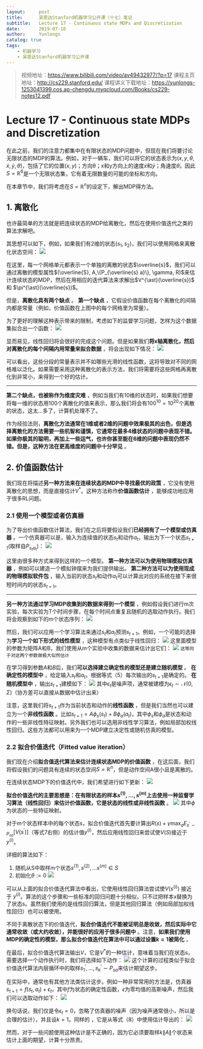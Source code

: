 ```yaml
---
layout:     post
title:      吴恩达Stanford机器学习公开课（十七）笔记
subtitle:   Lecture 17 - Continuous state MDPs and Discretization
date:       2019-07-10
author:     Yunlongs
catalog: true
tags:
    - 机器学习
    - 吴恩达Stanford机器学习公开课
---
```


>视频地址：https://www.bilibili.com/video/av49432977/?p=17
课程主页地址：http://cs229.stanford.edu/
课程讲义下载地址：https://yunlongs-1253041399.cos.ap-chengdu.myqcloud.com/Books/cs229-notes12.pdf


# Lecture 17 - Continuous state MDPs and Discretization

在此之前，我们的注意力都集中在有限状态的MDP问题中，但现在我们将要讨论无限状态的MDP的算法。例如，对于一辆车，我们可以将它的状态表示为$(x, y, \theta, \dot{x}, \dot{y}, \dot{\theta})$，包括了它的位置$(x,y)$；方向θ；x和y方向上的速度$\dot{x}$和$\dot{y}$；角速度$\dot{θ}$。因此$S=\mathbb{R}^{6}$是一个无限状态集，它有着无限数量的可能的坐标和方向。

在本章节中，我们将考虑在$S=\mathbb{R}^{n}$的设定下，解出MDP得方法。

## 1. 离散化
也许最简单的方法就是把连续状态的MDP给离散化，然后在使用价值迭代之类的算法求解吧。

其思想可以如下，例如，如果我们有2维的状态$(s_{1}, s_{2})$，我们可以使用网格来离散化状态空间：
![](https://yunlongs-1253041399.cos.ap-chengdu.myqcloud.com/image/Stanford/lecture-17-1.jpg)

在这里，每一个网格单元都表示一个单独的离散的状态$\overline{s}$，我们可以通过离散的模型属性$(\overline{S}, A,\{P_{\overline{s} a}\}, \gamma, R)$来估计连续状态的MDP，然后在用相应的迭代算法来求解出$V^{\ast}(\overline{s})$ 和 $\pi^{\ast}(\overline{s})$。

但是，**离散化具有两个缺点** 。
**第一个缺点** ，它假设价值函数在每个离散化的间隔内都是常量（例如，价值函数在上图中的每个网格里为常量）。

为了更好的理解这种表示带来的限制，考虑如下的监督学习问题，怎样为这个数据集拟合出一个函数：
![](https://yunlongs-1253041399.cos.ap-chengdu.myqcloud.com/image/Stanford/lecture-17-2.jpg)

显而易见，线性回归将会很好的完成这个问题。但是如果我们**将x轴离散化，然后对离散化的每个间隔内用常量来拟合数据** ，将会出现如下情况：
![](https://yunlongs-1253041399.cos.ap-chengdu.myqcloud.com/image/Stanford/lecture-17-3.jpg)

可以看出，这些分段的常量表示并不如哪些光滑的线性函数，这将导致对不同的网格难以泛化。如果需要采用这种离散化的表示方法，我们将需要将这些网格再离散化到非常小，来得到一个好的估计。

--- 
**第二个缺点，也被称作为维度灾难** ，例如当我们有10维的状态时，如果我们想要将每一维的状态用100个离散化的值来表示，那么我们将会有$100^{10}=10^{20}$个离散的状态，这太...多了，计算机处理不了。

作为经验法则，**离散化方法通常在1维或者2维的问题中效果极其的出色，但是选择离散化的方法需要一些机智和谨慎，它通常在最多4维状态的问题中表现不错。如果你极其的聪明，再加上一些运气，也许你甚至能在6维的问题中表现仍然不错。但是，这种方法在更高维度的问题中十分罕见** 。

## 2. 价值函数估计

我们现在将描述**另一种方法来在连续状态的MDP中寻找最优的政策** ，它没有使用离散化的思想，而是直接估计$V^{*}$。这种方法称作**价值函数估计** ，能够成功地应用于很多RL问题。

### 2.1 使用一个模型或者仿真器
为了导出价值函数估计算法，我们在之后将要假设我们**已经拥有了一个模型或仿真器** 。一个仿真器可以是，输入为连续值的状态$s_t$和动作$a_t$，输出为下一个状态$s_{t+1}$(取样自$P_{s_{t} a_{t}}$)：
![](https://yunlongs-1253041399.cos.ap-chengdu.myqcloud.com/image/Stanford/lecture-17-4.jpg)

这里由很多种方式来得到这样的一个模型。
**第一种方法可以为使用物理模拟仿真器** ，例如可以建造一个模拟钟摆来为我们提供输出。
**第二种方法可以为使用现成的物理模拟软件包** ，输入当前的状态$s_t$和动作$a_t$可以计算出对应的系统在接下来很短时间内的状态$s_{t+1}$。

----

**另一种方法通过学习MDP收集到的数据来得到一个模型** ，例如假设我们进行m次实验，每次实验为T个时间步骤，在每个时间点重复且随机的选取动作执行。我们将会观察到如下的m个状态序列：
![](https://yunlongs-1253041399.cos.ap-chengdu.myqcloud.com/image/Stanford/lecture-17-5.jpg)

然后，我们可以应用一个学习算法来通过$s_t$和$a_t$预测$s_{t+1}$。例如，一个可能的选择为**学习一个如下形式的线性模型** ，这种模型有点类似于线性回归：
![](https://yunlongs-1253041399.cos.ap-chengdu.myqcloud.com/image/Stanford/lecture-17-6.jpg)
这里面模型的参数为矩阵A和B，我们使用从m个实验中收集的数据来估计出它们：
![](https://yunlongs-1253041399.cos.ap-chengdu.myqcloud.com/image/Stanford/lecture-17-7.jpg)
`这等同于对这两个参数做极大似然估计`

在学习得到参数$A$和$B$后，我们**可以选择建立确定性的模型还是建立随机模型** 。
**在确定性的模型中** ，给定输入$s_t$和$a_t$，根据等式（5）每次输出的$s_{t+1}$是确定的。
**在随机模型中** ，输出$s_{t+1}$建模如下：
![](https://yunlongs-1253041399.cos.ap-chengdu.myqcloud.com/image/Stanford/lecture-17-8.jpg)
其中$\epsilon_{t}$是噪声项，通常被建模为$\epsilon_{t} \sim \mathcal{N}(0, \Sigma)$（协方差可以直接从数据中估计出来）

注意，这里我们将$s_{t+1}$作为当前状态和动作的**线性函数** ，但是我们当然也可以建立为一个**非线性函数** 。比如$s_{t+1}=A \phi_{s}(s_{t})+B \phi_{a}(a_{t})$，其中$\phi_{s}$和$\phi_{a}$是状态和动作的一些非线性特征映射。另外我们也可以选用非线性学习算法，例如局部加权线性回归。这些方法都可以用来为一个MDP建立决定性或随机仿真的模型。

### 2.2 拟合价值迭代（Fitted value iteration）

我们现在介绍**拟合值迭代算法来估计连续状态MDP的价值函数** ，在这后面，我们将假设我们的问题具有连续的状态空间$S=\mathbb{R}^{n}$，但是动作空间A很小且是离散的。

在连续状态MDP下的价值迭代中，我们希望进行如下更新：
![](https://yunlongs-1253041399.cos.ap-chengdu.myqcloud.com/image/Stanford/lecture-17-9.jpg)

**拟合价值迭代的主要思想是：在有限状态的样本$s^{(1)}, \ldots, s^{(m)}$上去使用一种监督学习算法（线性回归）来估计价值函数，它是状态的线性或非线性函数** 。
![](https://yunlongs-1253041399.cos.ap-chengdu.myqcloud.com/image/Stanford/lecture-17-10.jpg)
其中$\phi$为状态的一些特征映射。

对于m个状态样本中的每个状态s，拟合价值迭代首先要计算出$R(s)+\gamma \max_a E_{s^{\prime} \sim P_{s a}}[V(s^{\prime})]$（等式7右侧）的估计值$y^{(i)}$，然后应用线性回归来尝试使$V(S)$接近于$y^{(i)}$。

详细的算法如下：
1. 随机从S中取样m个状态$s^{(1)}, s^{(2)}, \ldots s^{(m)} \in S$
2. 初始化$\theta :=0$
![](https://yunlongs-1253041399.cos.ap-chengdu.myqcloud.com/image/Stanford/lecture-17-11.jpg)

可以从上面的拟合价值迭代算法中看出，它使用线性回归算法尝试使$V(s^{(i)})$ 接近于 $y^{(i)}$。算法的这个步骤和一些标准的回归问题十分相似，只不过把样本x替换为了状态s。虽然我们使用的是线性回归算法，但是其他回归算法（例如局部加权线性回归）也可以被使用。

不同于离散状态下的价值迭代，**拟合价值迭代不能被证明总是收敛，然后实际中它通常收敛（或大约收敛），并能很好的应用于很多问题中** 。注意，**如果我们使用MDP的确定性的模型，那么拟合价值迭代在算法中可以通过设置$k=1$被简化** ，

在最后，拟合价值迭代算法输出$V$，它是$V^{*}$的一种估计，意味着当我们在状态s，需要选择一个动作执行时，我们将选择如下动作：
![](https://yunlongs-1253041399.cos.ap-chengdu.myqcloud.com/image/Stanford/lecture-17-12.jpg)
这个计算的过程类似于拟合价值迭代算法内层循环中的取样$s_{1}^{\prime}, \ldots, s_{k}^{\prime} \sim P_{s a}$来估计期望这步。

在实际中，通常也有其他方法类估计这步。例如一种非常常用的方法是，仿真器$s_{t+1} = f(s_{t}, a_{t})+\epsilon_{t}$，其中$f$为状态的确定性函数，$\epsilon$为零均值的高斯噪声，然后我们可以选取动作如下：
![](https://yunlongs-1253041399.cos.ap-chengdu.myqcloud.com/image/Stanford/lecture-17-13.jpg)

换句话说，我们仅是令$\epsilon_{t}=0$，忽略了仿真器的噪声（因为噪声通常很小，所以是合理的估计），并且设$k=1$。同样的 ，它是从等式（8）中使用估计导出的：
![](https://yunlongs-1253041399.cos.ap-chengdu.myqcloud.com/image/Stanford/lecture-17-14.jpg)

然而，对于一些问题使用这种估计是不正确的，因为它必须要取样$k\|A\|$个状态来估计上面的期望，计算十分昂贵。

